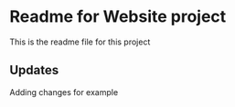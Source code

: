 # Readme for Website project

This is the readme file for this project

## Updates

Adding changes for example
